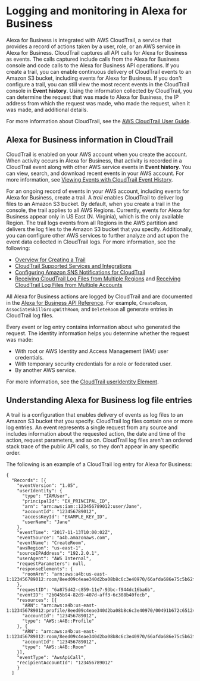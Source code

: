 # Logging and monitoring in Alexa for Business<a name="cloudtrail"></a>

Alexa for Business is integrated with AWS CloudTrail, a service that provides a record of actions taken by a user, role, or an AWS service in Alexa for Business\. CloudTrail captures all API calls for Alexa for Business as events\. The calls captured include calls from the Alexa for Business console and code calls to the Alexa for Business API operations\. If you create a trail, you can enable continuous delivery of CloudTrail events to an Amazon S3 bucket, including events for Alexa for Business\. If you don't configure a trail, you can still view the most recent events in the CloudTrail console in **Event history**\. Using the information collected by CloudTrail, you can determine the request that was made to Alexa for Business, the IP address from which the request was made, who made the request, when it was made, and additional details\. 

For more information about CloudTrail, see the [AWS CloudTrail User Guide](https://docs.aws.amazon.com/awscloudtrail/latest/userguide/)\.

## Alexa for Business information in CloudTrail<a name="a4b-info-in-cloudtrail"></a>

CloudTrail is enabled on your AWS account when you create the account\. When activity occurs in Alexa for Business, that activity is recorded in a CloudTrail event along with other AWS service events in **Event history**\. You can view, search, and download recent events in your AWS account\. For more information, see [Viewing Events with CloudTrail Event History](https://docs.aws.amazon.com/awscloudtrail/latest/userguide/view-cloudtrail-events.html)\. 

For an ongoing record of events in your AWS account, including events for Alexa for Business, create a trail\. A *trail* enables CloudTrail to deliver log files to an Amazon S3 bucket\. By default, when you create a trail in the console, the trail applies to all AWS Regions\. Currently, events for Alexa for Business appear only in US East \(N\. Virginia\), which is the only available Region\. The trail logs events from all Regions in the AWS partition and delivers the log files to the Amazon S3 bucket that you specify\. Additionally, you can configure other AWS services to further analyze and act upon the event data collected in CloudTrail logs\. For more information, see the following: 
+ [Overview for Creating a Trail](https://docs.aws.amazon.com/awscloudtrail/latest/userguide/cloudtrail-create-and-update-a-trail.html)
+ [CloudTrail Supported Services and Integrations](https://docs.aws.amazon.com/awscloudtrail/latest/userguide/cloudtrail-aws-service-specific-topics.html#cloudtrail-aws-service-specific-topics-integrations)
+ [Configuring Amazon SNS Notifications for CloudTrail](https://docs.aws.amazon.com/awscloudtrail/latest/userguide/getting_notifications_top_level.html)
+ [Receiving CloudTrail Log Files from Multiple Regions](https://docs.aws.amazon.com/awscloudtrail/latest/userguide/receive-cloudtrail-log-files-from-multiple-regions.html) and [Receiving CloudTrail Log Files from Multiple Accounts](https://docs.aws.amazon.com/awscloudtrail/latest/userguide/cloudtrail-receive-logs-from-multiple-accounts.html)

All Alexa for Business actions are logged by CloudTrail and are documented in the [Alexa for Business API Reference](https://docs.aws.amazon.com/a4b/latest/APIReference/Welcome.html)\. For example, `CreateRoom`, `AssociateSkillGroupWithRoom`, and `DeleteRoom` all generate entries in CloudTrail log files\. 

Every event or log entry contains information about who generated the request\. The identity information helps you determine whether the request was made: 
+ With root or AWS Identity and Access Management \(IAM\) user credentials\.
+ With temporary security credentials for a role or federated user\.
+ By another AWS service\.

For more information, see the [CloudTrail userIdentity Element](https://docs.aws.amazon.com/awscloudtrail/latest/userguide/cloudtrail-event-reference-user-identity.html)\.

## Understanding Alexa for Business log file entries<a name="understanding-a4b-entries"></a>

A trail is a configuration that enables delivery of events as log files to an Amazon S3 bucket that you specify\. CloudTrail log files contain one or more log entries\. An event represents a single request from any source and includes information about the requested action, the date and time of the action, request parameters, and so on\. CloudTrail log files aren't an ordered stack trace of the public API calls, so they don't appear in any specific order\. 

The following is an example of a CloudTrail log entry for Alexa for Business:

```
{
  "Records": [{
    "eventVersion": "1.05",
    "userIdentity": {
      "type": "IAMUser",
      "principalId": "EX_PRINCIPAL_ID",
      "arn": "arn:aws:iam::123456789012:user/Jane",
      "accountId": "123456789012",
      "accessKeyId": "EXAMPLE_KEY_ID",
      "userName": "Jane"
    },
    "eventTime": "2017-11-13T10:00:02Z",
    "eventSource": "a4b.amazonaws.com",
    "eventName": "CreateRoom",
    "awsRegion": "us-east-1",
    "sourceIPAddress": "192.2.0.1",
    "userAgent": "AWS Internal",
    "requestParameters": null,
    "responseElements": {
      "roomArn": "arn:aws:a4b:us-east-1:123456789012:room/8eed09c4eae340d2ba08b8c6c3e40970/66afda686e75c5b62fceaf60ac00e7a6"
    },
    "requestID": "6a875d42-c859-11e7-93bc-f944dc16ba6b",
    "eventID": "2b045b94-82d9-407d-aff3-6c308b40fecb",
    "resources": [{
      "ARN": "arn:aws:a4b:us-east-1:123456789012:profile/8eed09c4eae340d2ba08b8c6c3e40970/00491b672c651240de09540d2072f660",
      "accountId": "123456789012",
      "type": "AWS::A4B::Profile"
    }, {
      "ARN": "arn:aws:a4b:us-east-1:123456789012:room/8eed09c4eae340d2ba08b8c6c3e40970/66afda686e75c5b62fceaf60ac00e7a6",
      "accountId": "123456789012",
      "type": "AWS::A4B::Room"
	}],
    "eventType": "AwsApiCall",
    "recipientAccountId": "123456789012"
    }
  ]
```